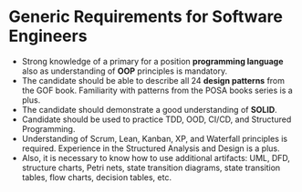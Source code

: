 # Generic Requirements for Software Engineers

- Strong knowledge of a primary for a position **programming language** also as understanding of **OOP** principles is mandatory.
- The candidate should be able to describe all 24 **design patterns** from the GOF book. Familiarity with patterns from the POSA books series is a plus.
- The candidate should demonstrate a good understanding of **SOLID**.
- Candidate should be used to practice TDD, OOD, CI/CD, and Structured Programming.
- Understanding of Scrum, Lean, Kanban, XP, and Waterfall principles is required. Experience in the Structured Analysis and Design is a plus.
- Also, it is necessary to know how to use additional artifacts: UML, DFD, structure charts, Petri nets, state transition diagrams, state transition tables, flow charts, decision tables, etc.

